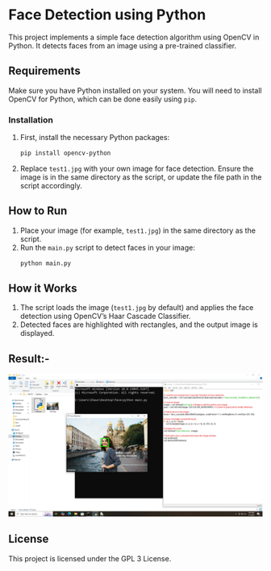 # Face Detection using Python

This project implements a simple face detection algorithm using OpenCV in Python. It detects faces from an image using a pre-trained classifier. 

## Requirements

Make sure you have Python installed on your system. You will need to install OpenCV for Python, which can be done easily using `pip`.

### Installation

1. First, install the necessary Python packages:
    ```bash
    pip install opencv-python
    ```

2. Replace `test1.jpg` with your own image for face detection. Ensure the image is in the same directory as the script, or update the file path in the script accordingly.

## How to Run

1. Place your image (for example, `test1.jpg`) in the same directory as the script.
2. Run the `main.py` script to detect faces in your image:
    ```bash
    python main.py
    ```

## How it Works

1. The script loads the image (`test1.jpg` by default) and applies the face detection using OpenCV’s Haar Cascade Classifier.
2. Detected faces are highlighted with rectangles, and the output image is displayed.

## Result:- 
![Test Results on a Smaple Image](https://github.com/shaun2006/Face-Detection/blob/main/sample.png)

## License

This project is licensed under the GPL 3 License.

